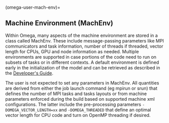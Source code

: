 <!--
© 2025. Triad National Security, LLC. All rights reserved.
This program was produced under U.S. Government contract 89233218CNA000001 for Los Alamos National Laboratory (LANL), which is operated by Triad National Security, LLC for the U.S. Department of Energy/National Nuclear Security Administration. All rights in the program are reserved by Triad National Security, LLC, and the U.S. Department of Energy/National Nuclear Security Administration. The Government is granted for itself and others acting on its behalf a nonexclusive, paid-up, irrevocable worldwide license in this material to reproduce, prepare. derivative works, distribute copies to the public, perform publicly and display publicly, and to permit others to do so.
-->

(omega-user-mach-env)=

## Machine Environment (MachEnv)

Within Omega, many aspects of the machine environment are stored
in a class called MachEnv. These include message-passing parameters
like MPI communicators and task information, number of threads
if threaded, vector length for CPUs, GPU and node information as
needed. Multiple environments are supported in case portions of the
code need to run on subsets of tasks or in different contexts. A
default environment is defined early in the initialization of the
model and can be retrieved as described in the
[Developer's Guide](#omega-dev-mach-env).

The user is not expected to set any parameters in MachEnv. All
quantities are derived from either the job launch command
(eg mpirun or srun) that defines the number of MPI tasks and tasks
layouts or from machine parameters enforced during the build based
on supported machine xml configurations.
The latter include the pre-processing parameters
`-DOMEGA_VECTOR_LENGTH=xx` and `-DOMEGA_THREADED` that define an
optimal vector length for CPU code and turn on OpenMP threading
if desired.
